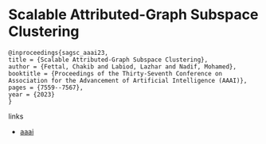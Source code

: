 # Scalable Attributed-Graph Subspace Clustering

```
@inproceedings{sagsc_aaai23,
title = {Scalable Attributed-Graph Subspace Clustering},
author = {Fettal, Chakib and Labiod, Lazhar and Nadif, Mohamed},
booktitle = {Proceedings of the Thirty-Seventh Conference on Association for the Advancement of Artificial Intelligence (AAAI)},
pages = {7559--7567},
year = {2023}
}
```

links
- [aaai](https://ojs.aaai.org/index.php/AAAI/article/view/25918)
